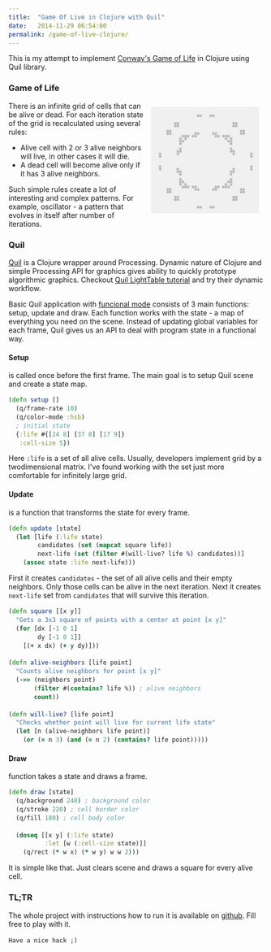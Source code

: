 ```yaml
---
title:  "Game Of Live in Clojure with Quil"
date:   2014-11-29 06:54:00
permalink: /game-of-live-clojure/
---
```

This is my attempt to implement [Conway's Game of Life][conwaylife] in Clojure using Quil library.

### Game of Life
<img src="/images/112P51.gif" style="float: right; margin: 10px;" />
There is an infinite grid of cells that can be alive or dead.
For each iteration state of the grid is recalculated using several rules:

* Alive cell with 2 or 3 alive neighbors will live, in other cases it will die.
* A dead cell will become alive only if it has 3 alive neighbors.

Such simple rules create a lot of interesting and complex patterns.
For example, oscillator - a pattern that evolves in itself after number of iterations.


### Quil
[Quil][quil] is a Clojure wrapper around Processing. 
Dynamic nature of Clojure and simple Processing API for graphics gives ability to quickly prototype algorithmic graphics. 
Checkout [Quil LightTable tutorial][light-table] and try their dynamic workflow.

Basic Quil application with [funcional mode][fun-mode] consists of 3 main functions: 
setup, update and draw. Each function works with the state - a map of everything you need on the scene. 
Instead of updating global variables for each frame, Quil gives us an API to deal with program state in a functional way.

#### Setup
is called once before the first frame. The main goal is to setup Quil scene and create a state map. 

```clojure
(defn setup []
  (q/frame-rate 10)
  (q/color-mode :hsb)
  ; initial state
  {:life #{[24 8] [37 8] [17 9]}
   :cell-size 5})
```

Here `:life` is a set of all alive cells. Usually, developers implement grid by a twodimensional matrix. 
I've found working with the set just more comfortable for infinitely large grid.

#### Update
is a function that transforms the state for every frame.

```clojure
(defn update [state]
  (let [life (:life state)
        candidates (set (mapcat square life))
        next-life (set (filter #(will-live? life %) candidates))] 
    (assoc state :life next-life)))
```

First it creates `candidates` - the set of all alive cells and their empty neighbors. 
Only those cells can be alive in the next iteration. 
Next it creates `next-life` set from `candidates` that will survive this iteration.

```clojure
(defn square [[x y]]
  "Gets a 3x3 square of points with a center at point [x y]"
  (for [dx [-1 0 1]
        dy [-1 0 1]]
    [(+ x dx) (+ y dy)]))

(defn alive-neighbors [life point]
  "Counts alive neighbors for point [x y]"
  (->> (neighbors point)
       (filter #(contains? life %)) ; alive neighbors
       count))

(defn will-live? [life point]
  "Checks whether point will live for current life state"
  (let [n (alive-neighbors life point)]
    (or (= n 3) (and (= n 2) (contains? life point)))))
```


#### Draw
function takes a state and draws a frame.

```clojure
(defn draw [state]
  (q/background 240) ; background color
  (q/stroke 220) ; cell border color
  (q/fill 180) ; cell body color

  (doseq [[x y] (:life state)
          :let [w (:cell-size state)]]
    (q/rect (* w x) (* w y) w w 2)))
```
It is simple like that. Just clears scene and draws a square for every alive cell.

### TL;TR
The whole project with instructions how to run it is available on [github][gol]. 
Fill free to play with it. 

`Have a nice hack ;)`

[conwaylife]: http://www.conwaylife.com/wiki/Conway%27s_Game_of_Life
[quil]: http://quil.info
[fun-mode]: https://github.com/quil/quil/wiki/Functional-mode-%28fun-mode%29
[light-table]: https://github.com/quil/quil/wiki/Dynamic-Workflow-%28for-LightTable%29
[gol]: http://github.com/nbardiuk/gol
